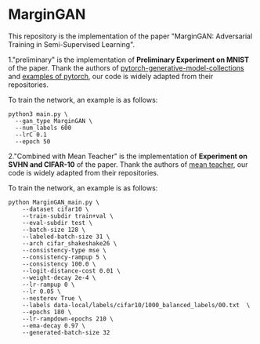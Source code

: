 # MarginGAN
This repository is the implementation of the paper "MarginGAN: Adversarial Training in Semi-Supervised Learning".

1."preliminary" is the implementation of **Preliminary Experiment on MNIST** of the paper. Thank the authors of [pytorch-generative-model-collections](https://github.com/znxlwm/pytorch-generative-model-collections) and [examples of pytorch](https://github.com/pytorch/examples/blob/master/mnist/main.py), our code is widely adapted from their repositories.

To train the network, an example is as follows:
```
python3 main.py \
  --gan_type MarginGAN \
  --num_labels 600 
  --lrC 0.1 
  --epoch 50
```  
2."Combined with Mean Teacher" is the implementation of **Experiment on SVHN and CIFAR-10** of the paper. Thank the authors of [mean teacher](https://github.com/CuriousAI/mean-teacher), our code is widely adapted from their repositories.

To train the network, an example is as follows:
```
python MarginGAN_main.py \
    --dataset cifar10 \
    --train-subdir train+val \
    --eval-subdir test \
    --batch-size 128 \
    --labeled-batch-size 31 \
    --arch cifar_shakeshake26 \
    --consistency-type mse \
    --consistency-rampup 5 \
    --consistency 100.0 \
    --logit-distance-cost 0.01 \
    --weight-decay 2e-4 \
    --lr-rampup 0 \
    --lr 0.05 \
    --nesterov True \
    --labels data-local/labels/cifar10/1000_balanced_labels/00.txt  \
    --epochs 180 \
    --lr-rampdown-epochs 210 \
    --ema-decay 0.97 \
    --generated-batch-size 32
```
